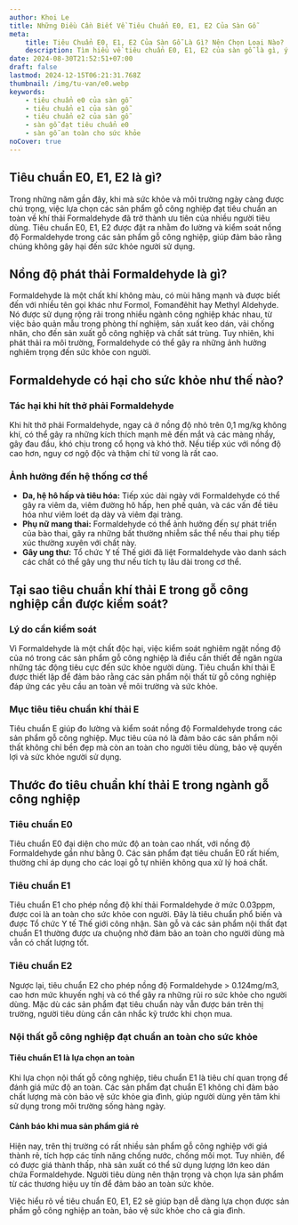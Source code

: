 ```yaml
---
author: Khoi Le
title: Những Điều Cần Biết Về Tiêu Chuẩn E0, E1, E2 Của Sàn Gỗ
meta:
    title: Tiêu Chuẩn E0, E1, E2 Của Sàn Gỗ Là Gì? Nên Chọn Loại Nào?
    description: Tìm hiểu về tiêu chuẩn E0, E1, E2 của sàn gỗ là gì, ý nghĩa của chúng và loại sàn gỗ nào an toàn, thân thiện với sức khỏe. Xem ngay chi tiết!
date: 2024-08-30T21:52:51+07:00
draft: false
lastmod: 2024-12-15T06:21:31.768Z
thumbnail: /img/tu-van/e0.webp
keywords:
    - tiêu chuẩn e0 của sàn gỗ
    - tiêu chuẩn e1 của sàn gỗ
    - tiêu chuẩn e2 của sàn gỗ
    - sàn gỗ đạt tiêu chuẩn e0
    - sàn gỗ an toàn cho sức khỏe
noCover: true
---
```


## Tiêu chuẩn E0, E1, E2 là gì? 

Trong những năm gần đây, khi mà sức khỏe và môi trường ngày càng được chú trọng, việc lựa chọn các sản phẩm gỗ công nghiệp đạt tiêu chuẩn an toàn về khí thải Formaldehyde đã trở thành ưu tiên của nhiều người tiêu dùng. Tiêu chuẩn E0, E1, E2 được đặt ra nhằm đo lường và kiểm soát nồng độ Formaldehyde trong các sản phẩm gỗ công nghiệp, giúp đảm bảo rằng chúng không gây hại đến sức khỏe người sử dụng.

## Nồng độ phát thải Formaldehyde là gì?

Formaldehyde là một chất khí không màu, có mùi hăng mạnh và được biết đến với nhiều tên gọi khác như Formol, Fomanđêhit hay Methyl Aldehyde. Nó được sử dụng rộng rãi trong nhiều ngành công nghiệp khác nhau, từ việc bảo quản mẫu trong phòng thí nghiệm, sản xuất keo dán, vải chống nhăn, cho đến sản xuất gỗ công nghiệp và chất sát trùng. Tuy nhiên, khi phát thải ra môi trường, Formaldehyde có thể gây ra những ảnh hưởng nghiêm trọng đến sức khỏe con người.

## Formaldehyde có hại cho sức khỏe như thế nào?

### Tác hại khi hít thở phải Formaldehyde
Khi hít thở phải Formaldehyde, ngay cả ở nồng độ nhỏ trên 0,1 mg/kg không khí, có thể gây ra những kích thích mạnh mẽ đến mắt và các màng nhầy, gây đau đầu, khó chịu trong cổ họng và khó thở. Nếu tiếp xúc với nồng độ cao hơn, nguy cơ ngộ độc và thậm chí tử vong là rất cao.

### Ảnh hưởng đến hệ thống cơ thể
- **Da, hệ hô hấp và tiêu hóa:** Tiếp xúc dài ngày với Formaldehyde có thể gây ra viêm da, viêm đường hô hấp, hen phế quản, và các vấn đề tiêu hóa như viêm loét dạ dày và viêm đại tràng.
- **Phụ nữ mang thai:** Formaldehyde có thể ảnh hưởng đến sự phát triển của bào thai, gây ra những bất thường nhiễm sắc thể nếu thai phụ tiếp xúc thường xuyên với chất này.
- **Gây ung thư:** Tổ chức Y tế Thế giới đã liệt Formaldehyde vào danh sách các chất có thể gây ung thư nếu tích tụ lâu dài trong cơ thể.

## Tại sao tiêu chuẩn khí thải E trong gỗ công nghiệp cần được kiểm soát?

### Lý do cần kiểm soát
Vì Formaldehyde là một chất độc hại, việc kiểm soát nghiêm ngặt nồng độ của nó trong các sản phẩm gỗ công nghiệp là điều cần thiết để ngăn ngừa những tác động tiêu cực đến sức khỏe người dùng. Tiêu chuẩn khí thải E được thiết lập để đảm bảo rằng các sản phẩm nội thất từ gỗ công nghiệp đáp ứng các yêu cầu an toàn về môi trường và sức khỏe.

### Mục tiêu tiêu chuẩn khí thải E
Tiêu chuẩn E giúp đo lường và kiểm soát nồng độ Formaldehyde trong các sản phẩm gỗ công nghiệp. Mục tiêu của nó là đảm bảo các sản phẩm nội thất không chỉ bền đẹp mà còn an toàn cho người tiêu dùng, bảo vệ quyền lợi và sức khỏe người sử dụng.

## Thước đo tiêu chuẩn khí thải E trong ngành gỗ công nghiệp

### Tiêu chuẩn E0
Tiêu chuẩn E0 đại diện cho mức độ an toàn cao nhất, với nồng độ Formaldehyde gần như bằng 0. Các sản phẩm đạt tiêu chuẩn E0 rất hiếm, thường chỉ áp dụng cho các loại gỗ tự nhiên không qua xử lý hoá chất.

### Tiêu chuẩn E1
Tiêu chuẩn E1 cho phép nồng độ khí thải Formaldehyde ở mức 0.03ppm, được coi là an toàn cho sức khỏe con người. Đây là tiêu chuẩn phổ biến và được Tổ chức Y tế Thế giới công nhận. Sàn gỗ và các sản phẩm nội thất đạt chuẩn E1 thường được ưa chuộng nhờ đảm bảo an toàn cho người dùng mà vẫn có chất lượng tốt.

### Tiêu chuẩn E2
Ngược lại, tiêu chuẩn E2 cho phép nồng độ Formaldehyde > 0.124mg/m3, cao hơn mức khuyến nghị và có thể gây ra những rủi ro sức khỏe cho người dùng. Mặc dù các sản phẩm đạt tiêu chuẩn này vẫn được bán trên thị trường, người tiêu dùng cần cân nhắc kỹ trước khi chọn mua.

### Nội thất gỗ công nghiệp đạt chuẩn an toàn cho sức khỏe

#### Tiêu chuẩn E1 là lựa chọn an toàn
Khi lựa chọn nội thất gỗ công nghiệp, tiêu chuẩn E1 là tiêu chí quan trọng để đánh giá mức độ an toàn. Các sản phẩm đạt chuẩn E1 không chỉ đảm bảo chất lượng mà còn bảo vệ sức khỏe gia đình, giúp người dùng yên tâm khi sử dụng trong môi trường sống hàng ngày.

#### Cảnh báo khi mua sản phẩm giá rẻ
Hiện nay, trên thị trường có rất nhiều sản phẩm gỗ công nghiệp với giá thành rẻ, tích hợp các tính năng chống nước, chống mối mọt. Tuy nhiên, để có được giá thành thấp, nhà sản xuất có thể sử dụng lượng lớn keo dán chứa Formaldehyde. Người tiêu dùng nên thận trọng và chọn lựa sản phẩm từ các thương hiệu uy tín để đảm bảo an toàn sức khỏe. 

Việc hiểu rõ về tiêu chuẩn E0, E1, E2 sẽ giúp bạn dễ dàng lựa chọn được sản phẩm gỗ công nghiệp an toàn, bảo vệ sức khỏe cho cả gia đình.